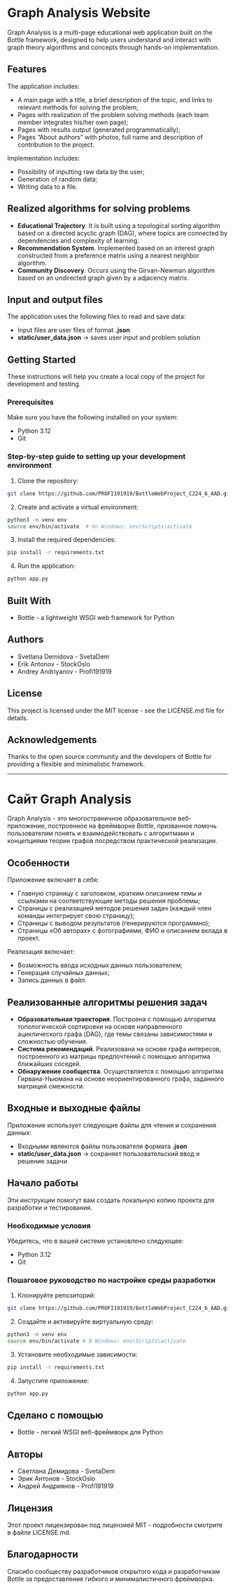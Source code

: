 # Graph Analysis Website

Graph Analysis is a multi-page educational web application built on the Bottle framework, designed to help users understand and interact with graph theory algorithms and concepts through hands-on implementation.

## Features

The application includes:
- A main page with a title, a brief description of the topic, and links to relevant methods for solving the problem;
- Pages with realization of the problem solving methods (each team member integrates his/her own page);
- Pages with results output (generated programmatically);
- Pages “About authors” with photos, full name and description of contribution to the project.

Implementation includes:
- Possibility of inputting raw data by the user;
- Generation of random data;
- Writing data to a file.

## Realized algorithms for solving problems

- **Educational Trajectory**. It is built using a topological sorting algorithm based on a directed acyclic graph (DAG), where topics are connected by dependencies and complexity of learning.
- **Recommendation System**. Implemented based on an interest graph constructed from a preference matrix using a nearest neighbor algorithm.
- **Community Discovery**. Occurs using the Girvan-Newman algorithm based on an undirected graph given by a adjacency matrix.

## Input and output files
The application uses the following files to read and save data:
- Input files are user files of format **.json**
- **static/user_data.json** → saves user input and problem solution

## Getting Started

These instructions will help you create a local copy of the project for development and testing.

### Prerequisites

Make sure you have the following installed on your system:

* Python 3.12
* Git

### Step-by-step guide to setting up your development environment

1. Clone the repository:

```bash
git clone https://github.com/PROFI191919/BottleWebProject_C224_6_AAD.git
```

2. Create and activate a virtual environment:

```bash
python3 -m venv env
source env/bin/activate  # On Windows: env\Scripts\activate
```

3. Install the required dependencies:

```bash
pip install -r requirements.txt
```

4. Run the application:

```bash
python app.py
```

## Built With

* Bottle - a lightweight WSGI web framework for Python

## Authors

* Svetlana Demidova - SvetaDem
* Erik Antonov - StockOslo
* Andrey Andriyanov - Profi191919

## License

This project is licensed under the MIT license - see the LICENSE.md file for details.

## Acknowledgements

Thanks to the open source community and the developers of Bottle for providing a flexible and minimalistic framework.

------------------------------------------------------------------------------------------------

# Сайт Graph Analysis

Graph Analysis - это многостраничное образовательное веб-приложение, построенное на фреймворке Bottle, призванное помочь пользователям понять и взаимодействовать с алгоритмами и концепциями теории графов посредством практической реализации.

## Особенности

Приложение включает в себя:
- Главную страницу с заголовком, кратким описанием темы и ссылками на соответствующие методы решения проблемы;
- Страницы с реализацией методов решения задач (каждый член команды интегрирует свою страницу);
- Страницы с выводом результатов (генерируются программно);
- Страницы «Об авторах» с фотографиями, ФИО и описанием вклада в проект.

Реализация включает:
- Возможность ввода исходных данных пользователем;
- Генерация случайных данных;
- Запись данных в файл.

## Реализованные алгоритмы решения задач

- **Образовательная траектория**. Построена с помощью алгоритма топологической сортировки на основе направленного ациклического графа (DAG), где темы связаны зависимостями и сложностью обучения.
- **Система рекомендаций**. Реализована на основе графа интересов, построенного из матрицы предпочтений с помощью алгоритма ближайших соседей.
- **Обнаружение сообщества**. Осуществляется с помощью алгоритма Гирвана-Ньюмана на основе неориентированного графа, заданного матрицей смежности.

## Входные и выходные файлы
Приложение использует следующие файлы для чтения и сохранения данных:
- Входными являются файлы пользователя формата **.json**
- **static/user_data.json**	→ сохраняет пользовательский ввод и решение задачи

## Начало работы

Эти инструкции помогут вам создать локальную копию проекта для разработки и тестирования.

### Необходимые условия

Убедитесь, что в вашей системе установлено следующее:

* Python 3.12
* Git

### Пошаговое руководство по настройке среды разработки

1. Клонируйте репозиторий:

```bash
git clone https://github.com/PROFI191919/BottleWebProject_C224_6_AAD.git
```

2. Создайте и активируйте виртуальную среду:

```bash
python3 -m venv env
source env/bin/activate # В Windows: env\Scripts\activate
```

3. Установите необходимые зависимости:

```bash
pip install -r requirements.txt
```

4. Запустите приложение:

```bash
python app.py
```

## Сделано с помощью

* Bottle - легкий WSGI веб-фреймворк для Python

## Авторы

* Светлана Демидова - SvetaDem
* Эрик Антонов - StockOslo
* Андрей Андриянов - Profi191919

## Лицензия

Этот проект лицензирован под лицензией MIT - подробности смотрите в файле LICENSE.md.

## Благодарности

Спасибо сообществу разработчиков открытого кода и разработчикам Bottle за предоставление гибкого и минималистичного фреймворка.
